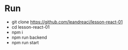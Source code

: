 # Run

- git clone https://github.com/leandreaci/lesson-react-01
- cd lesson-react-01
- npm i
- npm run backend
- npm run start